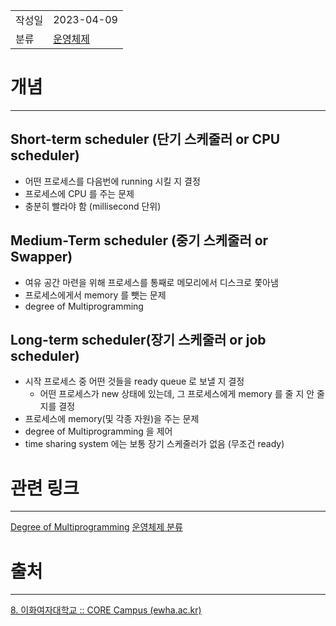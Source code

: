|               |                       |
|:--------------|:----------------------|
|  작성일          |  2023-04-09  |
|    분류         |    [운영체제](%EC%9A%B4%EC%98%81%EC%B2%B4%EC%A0%9C.md)                   |

# 개념
---

## Short-term scheduler (단기 스케줄러 or CPU scheduler)
- 어떤 프로세스를 다음번에 running 시킬 지 결정
- 프로세스에 CPU 를 주는 문제
- 충분히 빨라야 함 (millisecond 단위)

## Medium-Term scheduler (중기 스케줄러 or Swapper)
- 여유 공간 마련을 위해 프로세스를 통째로 메모리에서 디스크로 쫓아냄
- 프로세스에게서 memory 를 뺏는 문제
- degree of Multiprogramming

## Long-term scheduler(장기 스케줄러 or job scheduler)
- 시작 프로세스 중 어떤 것들을 ready queue 로 보낼 지 결정
	- 어떤 프로세스가 new 상태에 있는데, 그 프로세스에게 memory 를 줄 지 안 줄지를 결정
- 프로세스에 memory(및 각종 자원)을 주는 문제
- degree of Multiprogramming 을 제어
- time sharing system 에는 보통 장기 스케줄러가 없음 (무조건 ready)



# 관련 링크
---
[Degree of Multiprogramming](Degree%20of%20Multiprogramming.md)
[운영체제 분류](%EC%9A%B4%EC%98%81%EC%B2%B4%EC%A0%9C%20%EB%B6%84%EB%A5%98.md)

# 출처
---
[8. 이화여자대학교 :: CORE Campus (ewha.ac.kr)](https://core.ewha.ac.kr/publicview/C0101020140318134023355997?vmode=f)
